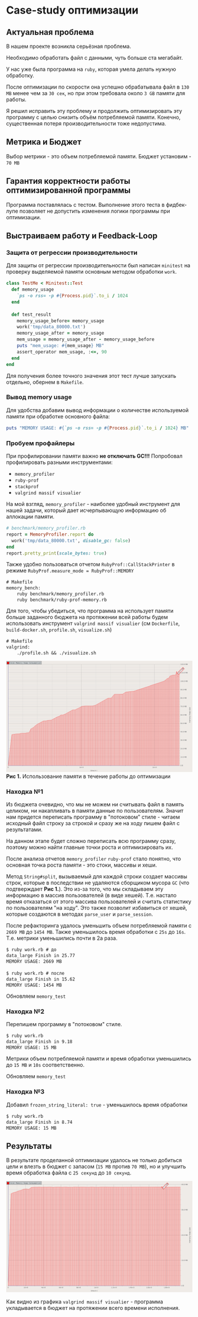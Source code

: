 # Case-study оптимизации

## Актуальная проблема
В нашем проекте возникла серьёзная проблема.

Необходимо обработать файл с данными, чуть больше ста мегабайт.

У нас уже была программа на `ruby`, которая умела делать нужную обработку.

После оптимизации по скорости она успешно обрабатывала файл в `130 MB` менее чем за `30 сек`, но при этом требовала около `3 GB` памяти для работы.

Я решил исправить эту проблему и продолжить оптимизировать эту программу с целью снизить объём потребляемой памяти. Конечно, существенная потеря производительности тоже недопустима.

## Метрика и Бюджет

Выбор метрики - это объем потребляемой памяти. Бюджет установим - `70 MB`

## Гарантия корректности работы оптимизированной программы
Программа поставлялась с тестом. Выполнение этого теста в фидбек-лупе позволяет не допустить изменения логики программы при оптимизации.

## Выстраиваем работу и Feedback-Loop

### Защита от регрессии производительности
Для защиты от регрессии производительности был написан `minitest` на проверку выделяемой памяти основным методом обработки `work`.
```ruby
class TestMe < Minitest::Test
  def memory_usage
    `ps -o rss= -p #{Process.pid}`.to_i / 1024
  end

  def test_result
    memory_usage_before= memory_usage
    work('tmp/data_80000.txt')
    memory_usage_after = memory_usage
    mem_usage = memory_usage_after - memory_usage_before
    puts "mem_usage: #{mem_usage} MB"
    assert_operator mem_usage, :<=, 90
  end
end
```
Для получения более точного значения этот тест лучше запускать отдельно, обернем в `Makefile`.

### Вывод memory usage

Для удобства добавим вывод информации о количестве используемой памяти при обработке основного файла:
```ruby
puts "MEMORY USAGE: #{`ps -o rss= -p #{Process.pid}`.to_i / 1024} MB"
```

### Пробуем профайлеры
При профилировании памяти важно **не отключать GC!!!**
Попробовал профилировать разными инструментами:

* `memory_profiler`
* `ruby-prof`
* `stackprof`
* `valgrind massif visualier`

На мой взгляд, `memory_profiler` - наиболее удобный инструмент для нашей задачи, который дает исчерпывающую информацию об аллокации памяти.
```ruby
# benchmark/memory_profiler.rb
report = MemoryProfiler.report do
  work('tmp/data_80000.txt', disable_gc: false)
end
report.pretty_print(scale_bytes: true)
```

Также удобно пользоваться отчетом `RubyProf::CallStackPrinter` в режиме `RubyProf.measure_mode = RubyProf::MEMORY`

```
# Makefile
memory_bench:
	ruby benchmark/memory_profiler.rb
	ruby benchmark/ruby-prof-memory.rb
```

Для того, чтобы убедиться, что программа на использует памяти больше заданного бюджета на протяжении всей работы будем использовать инструмент `valgrind massif visualier` (см `Dockerfile`, `build-docker.sh`, `profile.sh`, `visualize.sh`)
```
# Makefile
valgrind:
	./profile.sh && ./visualize.sh
```
![img/1.png](img/1.png)
**Рис 1.** Использование памяти в течение работы до оптимизации

### Находка №1
Из бюджета очевидно, что мы не можем ни считывать файл в память целиком, ни накапливать в памяти данные по пользователям.
Значит нам придется переписать программу в "потоковом" стиле - читаем исходный файл строку за строкой и сразу же на ходу пишем файл с результатами.

На данном этапе будет сложно переписать всю программу сразу, поэтому можно найти главные точки роста и оптимизировать их.

После анализа отчетов `memory_profiler` `ruby-prof` стало понятно, что основная точка роста памяти - это стоки, массивы и хеши.

Метод `String#split`, вызываемый для каждой строки создает массивы строк, которые в последствии не удаляются сборщиком мусора `GC` (что подтверждает **Рис 1.**).
Это из-за того, что мы складываем эту информацию в массив пользователей (в виде хешей). Т.е. настало время отказаться от этого массива пользователей и считать статистику по пользователям "на ходу". Это также позволит избавиться от хешей, которые создаются в методах `parse_user` и `parse_session`.

После рефакторинга удалось уменьшить объем потребляемой памяти с `2669 MB` до `1454 MB`. Также уменьшилось время обработки с `25s` до `16s`. Т.е. метрики уменьшились почти в 2а раза.
```
$ ruby work.rb # до
data_large Finish in 25.77
MEMORY USAGE: 2669 MB

$ ruby work.rb # после
data_large Finish in 15.62
MEMORY USAGE: 1454 MB
```
Обновляем `memory_test`

### Находка №2
Перепишем программу в "потоковом" стиле.
```
$ ruby work.rb
data_large Finish in 9.18
MEMORY USAGE: 15 MB
```
Метрики объем потребляемой памяти и время обработки уменьшились до `15 MB` и `10s` соответственно.

Обновляем `memory_test`

### Находка №3
Добавил `frozen_string_literal: true` - уменьшилось время обработки

```
$ ruby work.rb
data_large Finish in 8.74
MEMORY USAGE: 15 MB
```

## Результаты

В результате проделанной оптимизации удалось не только добиться цели и влезть в бюджет с запасом (`15 MB` против `70 MB`), но и улучшить время обработка файла с `25 секунд` до `10 секунд`.

![img/2.png](img/2.png)

Как видно из графика `valgrind massif visualier` - программа укладывается в бюджет на протяжении всего времени исполнения.
